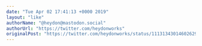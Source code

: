 ```yaml
---
date: "Tue Apr 02 17:41:13 +0000 2019"
layout: "like"
authorName: "@heydon@mastodon.social"
authorUrl: "https://twitter.com/heydonworks"
originalPost: "https://twitter.com/heydonworks/status/1113134301460262912"
---
```

